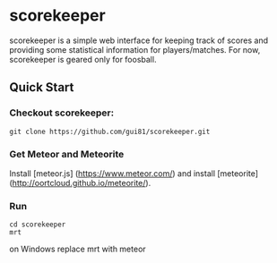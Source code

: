 # scorekeeper

scorekeeper is a simple web interface for keeping track of scores and providing
some statistical information for players/matches.  For now, scorekeeper is
geared only for foosball.

## Quick Start

### Checkout scorekeeper:
    git clone https://github.com/gui81/scorekeeper.git

### Get Meteor and Meteorite
Install [meteor.js] (https://www.meteor.com/) and install [meteorite] (http://oortcloud.github.io/meteorite/).

### Run
    cd scorekeeper
    mrt

on Windows replace mrt with meteor
